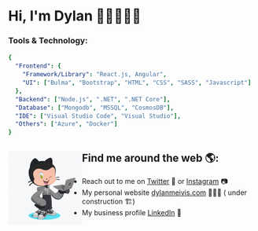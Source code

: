 # Hi, I'm Dylan 👋🏼👨🏽‍💻

### Tools & Technology:
```yaml
{
  "Frontend": {
    "Framework/Library": "React.js, Angular",
    "UI": ["Bulma", "Bootstrap", "HTML", "CSS", "SASS", "Javascript"]
  },
  "Backend": ["Node.js", ".NET", ".NET Core"],
  "Database": ["Mongodb", "MSSQL", "CosmosDB"],
  "IDE": ["Visual Studio Code", "Visual Studio"],                     
  "Others": ["Azure", "Docker"]
}
```

## Find me around the web 🌎: <a href="https://github.com/sponsors/M0nica"><img align="left" width="150" height="150" src="https://raw.githubusercontent.com/dylanmeivis/dylanmeivis/master/Images/my-octocat.gif?raw=true"></a>
- Reach out to me on <a href="https://www.twitter.com/dylanmeivis">Twitter</a> 🐤 or <a href="https://www.instagram.com/dylanmeivis">Instagram</a> 📷
- My personal website <a href="https://dylanmeivis.com"> dylanmeivis.com</a> 🙋🏽‍♂️ ( under construction 🏗️)
- My business profile <a href="https://www.linkedin.com/in/dylan-meivis">LinkedIn</a> 💼
